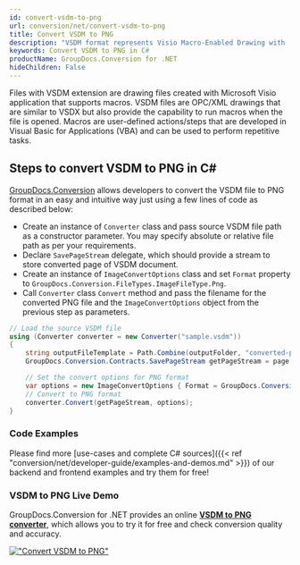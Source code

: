 ```yaml
---
id: convert-vsdm-to-png
url: conversion/net/convert-vsdm-to-png
title: Convert VSDM to PNG
description: "VSDM format represents Visio Macro-Enabled Drawing with .vsdm extension. Learn how to convert VSDM to PNG file programmatically in C# language using GroupDocs.Conversion for .NET library."
keywords: Convert VSDM to PNG in C#
productName: GroupDocs.Conversion for .NET
hideChildren: False
---
```


Files with VSDM extension are drawing files created with Microsoft Visio application that supports macros. VSDM files are OPC/XML drawings that are similar to VSDX but also provide the capability to run macros when the file is opened. Macros are user-defined actions/steps that are developed in Visual Basic for Applications (VBA) and can be used to perform repetitive tasks.

## Steps to convert VSDM to PNG in C#

[GroupDocs.Conversion](https://products.groupdocs.com/conversion/net) allows developers to convert the VSDM file to PNG format in an easy and intuitive way just using a few lines of code as described below:

* Create an instance of `Converter` class and pass source VSDM file path as a constructor parameter. You may specify absolute or relative file path as per your requirements. 
* Declare `SavePageStream` delegate, which should provide a stream to store converted page of VSDM document.
* Create an instance of `ImageConvertOptions` class and set `Format` property to `GroupDocs.Conversion.FileTypes.ImageFileType.Png`.
* Call `Converter` class `Convert` method and pass the filename for the converted PNG file and the `ImageConvertOptions` object from the previous step as parameters.

```csharp
// Load the source VSDM file
using (Converter converter = new Converter("sample.vsdm"))
{
    string outputFileTemplate = Path.Combine(outputFolder, "converted-page-{0}.png");
    GroupDocs.Conversion.Contracts.SavePageStream getPageStream = page => new FileStream(string.Format(outputFileTemplate, page), FileMode.Create);

    // Set the convert options for PNG format
    var options = new ImageConvertOptions { Format = GroupDocs.Conversion.FileTypes.ImageFileType.Png };   
    // Convert to PNG format
    converter.Convert(getPageStream, options);
}
```

### Code Examples

Please find more [use-cases and complete C# sources]({{< ref "conversion/net/developer-guide/examples-and-demos.md" >}}) of our backend and frontend examples and try them for free!

### VSDM to PNG Live Demo

GroupDocs.Conversion for .NET provides an online [**VSDM to PNG converter**](https://products.groupdocs.app/conversion/vsdm-to-png), which allows you to try it for free and check conversion quality and accuracy.

[!["Convert VSDM to PNG"](conversion/net/images/convert-to-png/convert-vsdm-to-png.png)](https://products.groupdocs.app/conversion/vsdm-to-png)